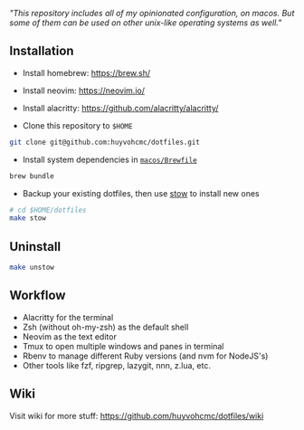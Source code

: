 _"This repository includes all of my opinionated configuration, on macos. But some of them can be used on other unix-like operating systems as well."_

## Installation

- Install homebrew: https://brew.sh/

- Install neovim: https://neovim.io/

- Install alacritty: https://github.com/alacritty/alacritty/

- Clone this repository to `$HOME`

```sh
git clone git@github.com:huyvohcmc/dotfiles.git
```

- Install system dependencies in [`macos/Brewfile`](./macos/Brewfile)

```sh
brew bundle
```

- Backup your existing dotfiles, then use [stow](https://www.gnu.org/software/stow/) to install new ones

```sh
# cd $HOME/dotfiles
make stow
```

## Uninstall

```sh
make unstow
```

## Workflow

- Alacritty for the terminal
- Zsh (without oh-my-zsh) as the default shell
- Neovim as the text editor
- Tmux to open multiple windows and panes in terminal
- Rbenv to manage different Ruby versions (and nvm for NodeJS's)
- Other tools like fzf, ripgrep, lazygit, nnn, z.lua, etc.

## Wiki

Visit wiki for more stuff: https://github.com/huyvohcmc/dotfiles/wiki
